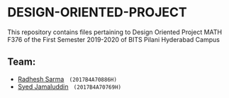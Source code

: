 # DESIGN-ORIENTED-PROJECT
This repository contains files pertaining to Design Oriented Project MATH F376 of the First Semester 2019-2020 of BITS Pilani Hyderabad Campus

## Team:
* [Radhesh Sarma](https://github.com/Radhesh-Sarma)&nbsp;&nbsp; `(2017B4A70886H)`
* [Syed Jamaluddin](https://github.com/syed-jamal) &nbsp;&nbsp;`(2017B4A70769H)`




